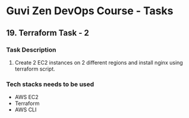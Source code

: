 # Guvi Zen DevOps Course - Tasks

## 19. Terraform Task - 2

### Task Description

1. Create 2 EC2 instances on 2 different regions and install nginx using terraform script.

### Tech stacks needs to be used

- AWS EC2
- Terraform
- AWS CLI
